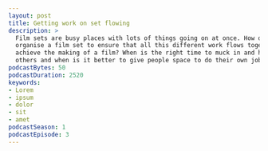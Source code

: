 ```yaml
---
layout: post
title: Getting work on set flowing
description: >
  Film sets are busy places with lots of things going on at once. How do 
  organise a film set to ensure that all this different work flows together to
  achieve the making of a film? When is the right time to muck in and help 
  others and when is it better to give people space to do their own job?
podcastBytes: 50
podcastDuration: 2520
keywords:
- Lorem
- ipsum
- dolor
- sit
- amet
podcastSeason: 1
podcastEpisode: 3
---
```

